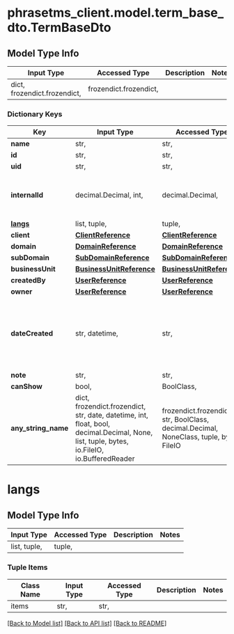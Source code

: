 # phrasetms_client.model.term_base_dto.TermBaseDto

## Model Type Info

| Input Type                   | Accessed Type          | Description | Notes |
| ---------------------------- | ---------------------- | ----------- | ----- |
| dict, frozendict.frozendict, | frozendict.frozendict, |             |

### Dictionary Keys

| Key                 | Input Type                                                                                                                                  | Accessed Type                                                                           | Description                                                        | Notes                                               |
| ------------------- | ------------------------------------------------------------------------------------------------------------------------------------------- | --------------------------------------------------------------------------------------- | ------------------------------------------------------------------ | --------------------------------------------------- |
| **name**            | str,                                                                                                                                        | str,                                                                                    |                                                                    |
| **id**              | str,                                                                                                                                        | str,                                                                                    |                                                                    | [optional]                                          |
| **uid**             | str,                                                                                                                                        | str,                                                                                    |                                                                    | [optional]                                          |
| **internalId**      | decimal.Decimal, int,                                                                                                                       | decimal.Decimal,                                                                        |                                                                    | [optional] value must be a 64 bit integer           |
| **[langs](#langs)** | list, tuple,                                                                                                                                | tuple,                                                                                  |                                                                    | [optional]                                          |
| **client**          | [**ClientReference**](ClientReference.md)                                                                                                   | [**ClientReference**](ClientReference.md)                                               |                                                                    | [optional]                                          |
| **domain**          | [**DomainReference**](DomainReference.md)                                                                                                   | [**DomainReference**](DomainReference.md)                                               |                                                                    | [optional]                                          |
| **subDomain**       | [**SubDomainReference**](SubDomainReference.md)                                                                                             | [**SubDomainReference**](SubDomainReference.md)                                         |                                                                    | [optional]                                          |
| **businessUnit**    | [**BusinessUnitReference**](BusinessUnitReference.md)                                                                                       | [**BusinessUnitReference**](BusinessUnitReference.md)                                   |                                                                    | [optional]                                          |
| **createdBy**       | [**UserReference**](UserReference.md)                                                                                                       | [**UserReference**](UserReference.md)                                                   |                                                                    | [optional]                                          |
| **owner**           | [**UserReference**](UserReference.md)                                                                                                       | [**UserReference**](UserReference.md)                                                   |                                                                    | [optional]                                          |
| **dateCreated**     | str, datetime,                                                                                                                              | str,                                                                                    |                                                                    | [optional] value must conform to RFC-3339 date-time |
| **note**            | str,                                                                                                                                        | str,                                                                                    |                                                                    | [optional]                                          |
| **canShow**         | bool,                                                                                                                                       | BoolClass,                                                                              |                                                                    | [optional]                                          |
| **any_string_name** | dict, frozendict.frozendict, str, date, datetime, int, float, bool, decimal.Decimal, None, list, tuple, bytes, io.FileIO, io.BufferedReader | frozendict.frozendict, str, BoolClass, decimal.Decimal, NoneClass, tuple, bytes, FileIO | any string name can be used but the value must be the correct type | [optional]                                          |

# langs

## Model Type Info

| Input Type   | Accessed Type | Description | Notes |
| ------------ | ------------- | ----------- | ----- |
| list, tuple, | tuple,        |             |

### Tuple Items

| Class Name | Input Type | Accessed Type | Description | Notes |
| ---------- | ---------- | ------------- | ----------- | ----- |
| items      | str,       | str,          |             |

[[Back to Model list]](../../README.md#documentation-for-models) [[Back to API list]](../../README.md#documentation-for-api-endpoints) [[Back to README]](../../README.md)
